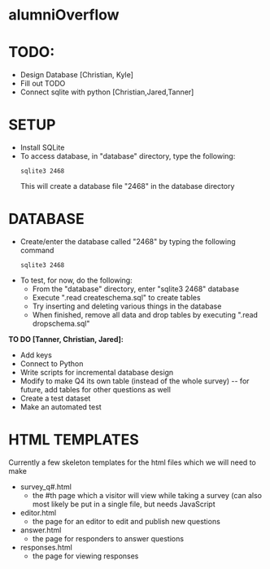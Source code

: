 # alumniOverflow

# TODO:
  * Design Database [Christian, Kyle]
  * Fill out TODO
  * Connect sqlite with python [Christian,Jared,Tanner]

# SETUP
  * Install SQLite
  * To access database, in "database" directory, type the following:
    ```
    sqlite3 2468
    ```
    This will create a database file "2468" in the database directory

# DATABASE
  * Create/enter the database called "2468" by typing the following command
    ```
    sqlite3 2468
    ```
  * To test, for now, do the following:
    * From the "database" directory, enter "sqlite3 2468" database
    * Execute ".read createschema.sql" to create tables
    * Try inserting and deleting various things in the database
    * When finished, remove all data and drop tables by executing ".read dropschema.sql"
  
  __TO DO [Tanner, Christian, Jared]:__
  * Add keys
  * Connect to Python
  * Write scripts for incremental database design
  * Modify to make Q4 its own table (instead of the whole survey) -- for future, add tables for other questions as well
  * Create a test dataset
  * Make an automated test

# HTML TEMPLATES
Currently a few skeleton templates for the html files which we will need to make
  * survey_q#.html
    * the #th page which a visitor will view while taking a survey (can also most likely be put in a single file, but needs JavaScript
  * editor.html
    * the page for an editor to edit and publish new questions
  * answer.html
    * the page for responders to answer questions
  * responses.html
    * the page for viewing responses
